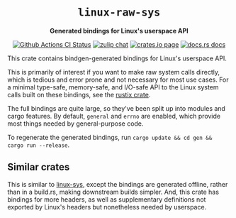 <div align="center">
  <h1><code>linux-raw-sys</code></h1>

  <p>
    <strong>Generated bindings for Linux's userspace API</strong>
  </p>

  <p>
    <a href="https://github.com/sunfishcode/linux-raw-sys/actions?query=workflow%3ACI"><img src="https://github.com/sunfishcode/linux-raw-sys/workflows/CI/badge.svg" alt="Github Actions CI Status" /></a>
    <a href="https://bytecodealliance.zulipchat.com/#narrow/stream/206238-general"><img src="https://img.shields.io/badge/zulip-join_chat-brightgreen.svg" alt="zulip chat" /></a>
    <a href="https://crates.io/crates/linux-raw-sys"><img src="https://img.shields.io/crates/v/linux-raw-sys.svg" alt="crates.io page" /></a>
    <a href="https://docs.rs/linux-raw-sys"><img src="https://docs.rs/linux-raw-sys/badge.svg" alt="docs.rs docs" /></a>
  </p>
</div>

This crate contains bindgen-generated bindings for Linux's userspace API.

This is primarily of interest if you want to make raw system calls directly,
which is tedious and error prone and not necessary for most use cases. For a
minimal type-safe, memory-safe, and I/O-safe API to the Linux system calls
built on these bindings, see the [rustix crate].

The full bindings are quite large, so they've been split up into modules and
cargo features. By default, `general` and `errno` are enabled, which provide
most things needed by general-purpose code.

To regenerate the generated bindings, run `cargo update && cd gen && cargo run --release`.

## Similar crates

This is similar to [linux-sys], except the bindings are generated offline,
rather than in a build.rs, making downstream builds simpler. And, this crate
has bindings for more headers, as well as supplementary definitions not
exported by Linux's headers but nonetheless needed by userspace.

[linux-sys]: https://crates.io/crates/linux-sys

[rustix crate]: https://github.com/bytecodealliance/rustix#linux-raw-syscall-support
